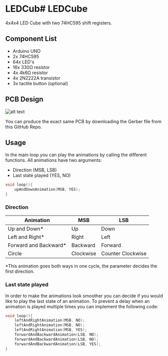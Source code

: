 # LEDCub# LEDCube

4x4x4 LED Cube with two 74HC595 shift registers.

## Component List
- Arduino UNO
- 2x 74HC595
- 64x LED's
- 16x 330Ω resistor
- 4x 4k6Ω resistor
- 4x 2N2222A transistor
- 3x tactile button (optional)

## PCB Design
![alt text](https://user-images.githubusercontent.com/43173874/106970841-07bf0000-674e-11eb-86b1-68d0efc9d171.png)

You can produce the exact same PCB by downloading the Gerber file from this GitHub Repo.

## Usage

In the main loop you can play the animations by calling the different functions. All animations have two arguments:

- Direction (MSB, LSB)
- Last state played (YES, NO)



```c++
void loop(){
    upAndDownAnimation(MSB, YES);
}
```

### Direction
Animation | MSB | LSB 
--- | --- | --- 
Up and Down* | Up | Down 
Left and Right* | Right | Left
Forward and Backward* | Backward | Forward
Circle | Clockwise | Counter Clockwise
\*This animation goes both ways in one cycle, the parameter decides the first direction.

### Last state played
In order to make the animations look smoother you can decide if you would like to play the last state of an animation. To prevent a delay when an animation is played multiple times you can implement the following code:

```c++
void loop(){
    leftAndRightAnimation(MSB, NO);
    leftAndRightAnimation(MSB, NO);
    leftAndRightAnimation(MSB, YES);
    forwardAndBackwardAnimation(LSB, NO);
    forwardAndBackwardAnimation(LSB, NO);
    forwardAndBackwardAnimation(LSB, YES);
}
```
